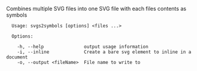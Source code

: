 Combines multiple SVG files into one SVG file with each files contents as symbols

```
  Usage: svgs2symbols [options] <files ...>

  Options:

    -h, --help               output usage information
    -i, --inline             Create a bare svg element to inline in a document
    -o, --output <fileName>  File name to write to
```
